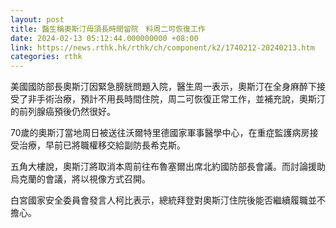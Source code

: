 ```yaml
---
layout: post
title: 醫生稱奧斯汀毋須長時間留院　料周二可恢復工作
date: 2024-02-13 05:12:44.000000000 +08:00
link: https://news.rthk.hk/rthk/ch/component/k2/1740212-20240213.htm
categories: rthk
---
```


美國國防部長奧斯汀因緊急膀胱問題入院，醫生周一表示，奧斯汀在全身麻醉下接受了非手術治療，預計不用長時間住院，周二可恢復正常工作，並補充說，奧斯汀的前列腺癌預後仍然很好。

70歲的奧斯汀當地周日被送往沃爾特里德國家軍事醫學中心，在重症監護病房接受治療，早前已將職權移交給副防長希克斯。

五角大樓說，奧斯汀將取消本周前往布魯塞爾出席北約國防部長會議。而討論援助烏克蘭的會議，將以視像方式召開。

白宮國家安全委員會發言人柯比表示，總統拜登對奧斯汀住院後能否繼續履職並不擔心。
